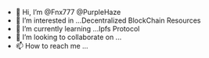 - 👋 Hi, I’m @Fnx777 @PurpleHaze
- 👀 I’m interested in ...Decentralized BlockChain Resources
- 🌱 I’m currently learning ...Ipfs Protocol
- 💞️ I’m looking to collaborate on ...
- 📫 How to reach me ...



<!---
Fnx777/Fnx777 is a ✨ special ✨ repository because its `README.md` (this file) appears on your GitHub profile.
You can click the Preview link to take a look at your changes.
--->

